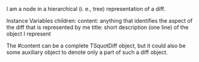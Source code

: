 I am a node in a hierarchical (i. e., tree) representation of a diff.

Instance Variables
	children:		<Collection of more SquotDiffNodes>
	content:		<Object> anything that identifies the aspect of the diff that is represented by me
	title:		<String or Text> short description (one line) of the object I represent
			
The #content can be a complete TSquotDiff object, but it could also be some auxiliary object to denote only a part of such a diff object.